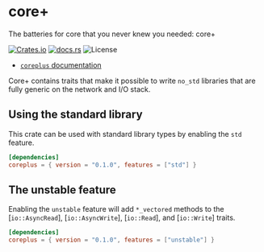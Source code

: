 core+
=====

The batteries for core that you never knew you needed: core+

[![Crates.io](https://img.shields.io/crates/v/coreplus)](https://crates.io/crates/coreplus)
[![docs.rs](https://img.shields.io/docsrs/coreplus.svg)](https://docs.rs/coreplus)
![License](https://img.shields.io/crates/l/coreplus.svg)

* [`coreplus` documentation](https://docs.rs/coreplus)

Core+ contains traits that make it possible to write `no_std` libraries that
are fully generic on the network and I/O stack.

## Using the standard library
This crate can be used with standard library types by enabling the `std` feature.

```toml
[dependencies]
coreplus = { version = "0.1.0", features = ["std"] }
```

## The unstable feature
Enabling the `unstable` feature will add `*_vectored` methods to the [`io::AsyncRead`], [`io::AsyncWrite`],
[`io::Read`], and [`io::Write`] traits.

```toml
[dependencies]
coreplus = { version = "0.1.0", features = ["unstable"] }
```
